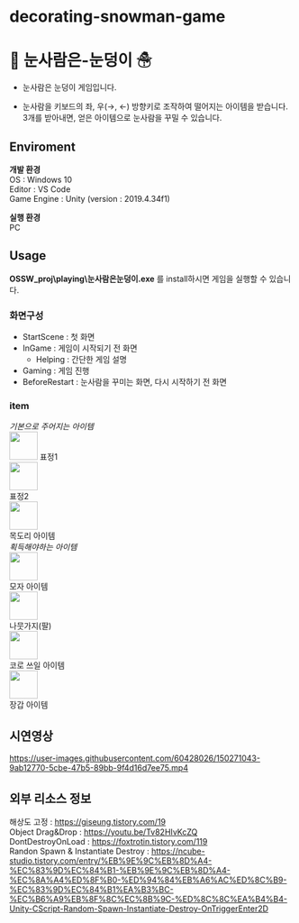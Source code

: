 # decorating-snowman-game

# 🎁 __눈사람은-눈덩이__ ☃
- 눈사람은 눈덩이 게임입니다.

- 눈사람을 키보드의 좌, 우(→, ←) 방향키로 조작하여 떨어지는 아이템을 받습니다.  3개를 받아내면, 얻은 아이템으로 눈사람을 꾸밀 수 있습니다.

## __Enviroment__ 
**개발 환경**  
  OS : Windows 10  
  Editor : VS Code  
  Game Engine : Unity (version : 2019.4.34f1)  
  
**실행 환경**  
  PC

## __Usage__
  **OSSW_proj\playing\눈사람은눈덩이.exe** 를 install하시면 게임을 실행할 수 있습니다.  
    
### __화면구성__
  + StartScene : 첫 화면
  + InGame : 게임이 시작되기 전 화면
    + Helping : 간단한 게임 설명
  + Gaming : 게임 진행
  + BeforeRestart : 눈사람을 꾸미는 화면, 다시 시작하기 전 화면 

### __item__
*기본으로 주어지는 아이템*  
<img src="https://user-images.githubusercontent.com/60428026/150317708-4fed838d-4ea3-4302-9497-8c63e7932640.png" width="50" height="50"/>
표정1  
<img src="https://user-images.githubusercontent.com/60428026/150317711-840dd751-d293-429d-9850-64797901a5e3.png" width="50" height="50"/>   
표정2  
<img src="https://user-images.githubusercontent.com/60428026/150317704-4769cb9a-d971-4081-b2dc-903f38ec71ce.png" width="50" height="50"/>   
목도리 아이템  
*획득해야하는 아이템*  
<img src="https://user-images.githubusercontent.com/60428026/150317714-2a8f5deb-1ca5-463d-9e23-787051dab70c.png" width="50" height="50"/>   
모자 아이템  
<img src="https://user-images.githubusercontent.com/60428026/150317716-1f91fc9b-4f71-4d8b-a380-dc5a30c6e225.png" width="50" height="50"/>   
나뭇가지(팔)  
<img src="https://user-images.githubusercontent.com/60428026/150317718-e582316e-e6ec-4226-a409-912c26adaa61.png" width="50" height="50"/>   
코로 쓰일 아이템  
<img src="https://user-images.githubusercontent.com/60428026/150317720-6d318451-304a-4ba5-9adc-65bac0402ba5.png" width="50" height="50"/>   
장갑 아이템


## __시연영상__

https://user-images.githubusercontent.com/60428026/150271043-9ab12770-5cbe-47b5-89bb-9f4d16d7ee75.mp4



## __외부 리소스 정보__
해상도 고정 : https://giseung.tistory.com/19  
Object Drag&Drop : https://youtu.be/Tv82HIvKcZQ  
DontDestroyOnLoad : https://foxtrotin.tistory.com/119  
Randon Spawn & Instantiate Destroy : https://ncube-studio.tistory.com/entry/%EB%9E%9C%EB%8D%A4-%EC%83%9D%EC%84%B1-%EB%9E%9C%EB%8D%A4-%EC%8A%A4%ED%8F%B0-%ED%94%84%EB%A6%AC%ED%8C%B9-%EC%83%9D%EC%84%B1%EA%B3%BC-%EC%B6%A9%EB%8F%8C%EC%8B%9C-%ED%8C%8C%EA%B4%B4-Unity-CScript-Random-Spawn-Instantiate-Destroy-OnTriggerEnter2D  



